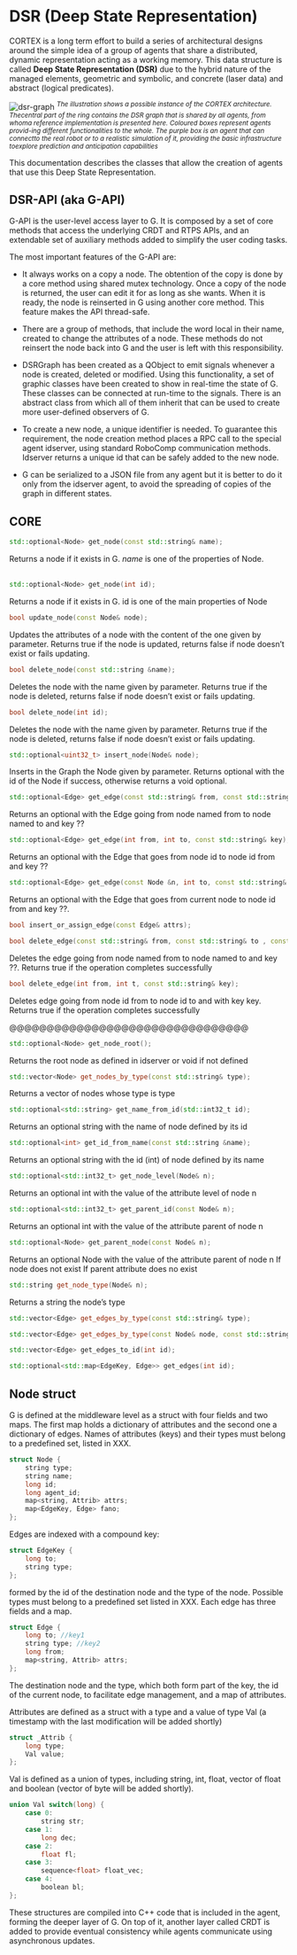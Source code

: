 # DSR (Deep State Representation)



CORTEX is a long term effort to build a series of architectural designs around the simple idea 
of a group of agents that share a distributed, dynamic representation acting as a working memory. 
This data structure is called **Deep State Representation (DSR)** due to the hybrid nature 
of the managed elements, geometric and symbolic, and concrete (laser data) and abstract (logical predicates).

![dsr-graph](https://user-images.githubusercontent.com/5784096/89400000-88576200-d713-11ea-8ac2-d2980568c2dc.png)
<sup>*The illustration shows a possible instance of the CORTEX architecture. Thecentral part of the ring contains the DSR graph that is shared by all agents, from whoma reference implementation is presented here. Coloured boxes represent agents provid-ing different functionalities to the whole. The purple box is an agent that can connectto the real robot or to a realistic simulation of it, providing the basic infrastructure toexplore prediction and anticipation capabilities*</sup>

This documentation describes the classes that allow the creation of agents that use this Deep State Representation.

## DSR-API (aka G-API)
G-API is the user-level access layer to G. It is composed by a set of core methods that access the underlying CRDT and RTPS APIs, and an extendable  set of auxiliary methods added to simplify the user coding tasks. 


The most important features of the G-API are:

-   It always works on a copy a node. The obtention of the copy is done by a core method using shared mutex technology. Once a copy of the node is returned, the user can edit it for as long as she wants. When it is ready, the node is reinserted in G using another core method. This feature makes the API thread-safe.
    
-   There are a group of methods, that include the word local in their name, created to change the attributes of a node. These methods do not reinsert the node back into G and the user is left with this responsibility.
    
-   DSRGraph has been created as a QObject to emit signals whenever a node is created, deleted or modified. Using this functionality, a set of graphic classes have been created to show in real-time the state of G. These classes can be connected at run-time to the signals. There is an abstract class from which all of them inherit that can be used to create more user-defined observers of G.
    
-   To create a new node, a unique identifier is needed. To guarantee this requirement, the node creation method places a RPC call to the special agent idserver, using standard RoboComp communication methods. Idserver returns a unique id that can be safely added to the new node.
    

-   G can be serialized to a JSON file from any agent but it is better to do it only from the idserver agent, to avoid the spreading of copies of the graph in different states.


## CORE

```c++
std::optional<Node> get_node(const std::string& name);
```
Returns a node if it exists in G. *name* is one of the properties of Node.  
&nbsp;
       
```c++
std::optional<Node> get_node(int id);
```
Returns a node if it exists in G. id is one of the main properties of Node
  
```c++
bool update_node(const Node& node);
```
Updates the attributes of a node with the content of the one given by parameter.
Returns true if the node is updated, returns false if node doesn’t exist or fails updating.

  
```c++
bool delete_node(const std::string &name);
```
Deletes the node with the name given by parameter.
Returns true if the node is deleted, returns false if node doesn’t exist or fails updating.

  
```c++
bool delete_node(int id);
```
Deletes the node with the name given by parameter.
Returns true if the node is deleted, returns false if node doesn’t exist or fails updating.

  
```c++
std::optional<uint32_t> insert_node(Node& node);
```
Inserts in the Graph the Node given by parameter.
Returns optional with the id of the Node if success, otherwise returns a void optional.

  
```c++
std::optional<Edge> get_edge(const std::string& from, const std::string& to, const std::string& key);
```
Returns an optional with the Edge going from node named from to node named to and key ??

  
```c++
std::optional<Edge> get_edge(int from, int to, const std::string& key);
```
Returns an optional with the Edge that goes from node id to node id from and key ??

  
```c++
std::optional<Edge> get_edge(const Node &n, int to, const std::string& key)
```
Returns an optional with the Edge that goes from current node to node id from and key ??.

  
```c++
bool insert_or_assign_edge(const Edge& attrs);
```
  
```c++
bool delete_edge(const std::string& from, const std::string& to , const std::string& key);
```
Deletes the edge going from node named from to node named to and key ??.
Returns true if the operation completes successfully

  
```c++
bool delete_edge(int from, int t, const std::string& key);
```
Deletes edge going from node id from to node id to and with key key.
Returns true if the operation completes successfully

  

@@@@@@@@@@@@@@@@@@@@@@@@@@@@@@@@

  
```c++
std::optional<Node> get_node_root();
```
Returns the root node as defined in idserver or void if not defined
  
```c++
std::vector<Node> get_nodes_by_type(const std::string& type);
```
Returns a vector of nodes whose type is type

  
```c++
std::optional<std::string> get_name_from_id(std::int32_t id);
```
Returns an optional string with the name of node defined by its id

  
```c++
std::optional<int> get_id_from_name(const std::string &name);
```
Returns an optional string with the id (int) of node defined by its name

  
```c++
std::optional<std::int32_t> get_node_level(Node& n);
```
Returns an optional int with the value of the attribute level of node n
  
```c++
std::optional<std::int32_t> get_parent_id(const Node& n);
```
Returns an optional int with the value of the attribute parent of node n

  
```c++
std::optional<Node> get_parent_node(const Node& n);
```
Returns an optional Node with the value of the attribute parent of node n
If node does not exist
If parent attribute does no exist
  
```c++
std::string get_node_type(Node& n);
```
Returns a string the node’s type

```c++
std::vector<Edge> get_edges_by_type(const std::string& type);
```
```c++
std::vector<Edge> get_edges_by_type(const Node& node, const std::string& type);
```
```c++
std::vector<Edge> get_edges_to_id(int id);
```
```c++
std::optional<std::map<EdgeKey, Edge>> get_edges(int id);
```


## Node struct

G is defined at the middleware level as a struct with four fields and two maps. The first map holds a dictionary of attributes and the second one a dictionary of edges. Names of attributes (keys) and their types must belong to a predefined set, listed in XXX.  
  
```c++
struct Node {
	string type;
	string name;
	long id;
	long agent_id;
	map<string, Attrib> attrs;
	map<EdgeKey, Edge> fano;
};
```
 
 Edges are indexed with a compound key:
```c++
struct EdgeKey {
	long to;
	string type;
};
```

  

formed by the id of the destination node and the type of the node. Possible types must belong to a predefined set listed in XXX. Each edge has three fields and a map.
```c++
struct Edge {
	long to; //key1
	string type; //key2
	long from;
	map<string, Attrib> attrs;
};
```

The destination node and the type, which both form part of the key, the id of the current node, to facilitate edge management, and a map of attributes.

Attributes are defined as a struct with a type and a value of type Val (a timestamp with the last modification will be added shortly)
```c++
struct _Attrib {
	long type;
	Val value;
};
```

Val is defined as a union of types, including string, int, float, vector of float and boolean (vector of byte will be added shortly).

```c++
union Val switch(long) {
	case 0:
		string str;
	case 1:
		long dec;
	case 2:
		float fl;
	case 3:
		sequence<float> float_vec;
	case 4:
		boolean bl;
};
```
  

These structures are compiled into C++ code that is included in the agent, forming the deeper layer of G. On top of it, another layer called CRDT is added to provide eventual consistency while agents communicate using asynchronous updates.



<!--stackedit_data:
eyJoaXN0b3J5IjpbLTE2MTQxOTYxODAsOTkwMTg3MzUxLDE4Mz
AwODA0NDAsLTE1NzQxNTY0MTAsNjk1ODUwNzJdfQ==
-->